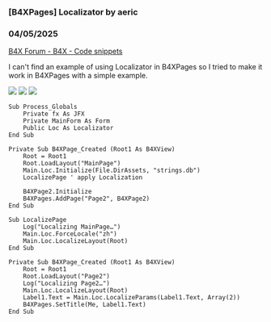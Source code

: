 ###  [B4XPages] Localizator by aeric
### 04/05/2025
[B4X Forum - B4X - Code snippets](https://www.b4x.com/android/forum/threads/142775/)

I can't find an example of using Localizator in B4XPages so I tried to make it work in B4XPages with a simple example.  
  
![](https://www.b4x.com/android/forum/attachments/133391) ![](https://www.b4x.com/android/forum/attachments/133392) ![](https://www.b4x.com/android/forum/attachments/133395)  
  

```B4X
Sub Process_Globals  
    Private fx As JFX  
    Private MainForm As Form  
    Public Loc As Localizator  
End Sub
```

  
  

```B4X
Private Sub B4XPage_Created (Root1 As B4XView)  
    Root = Root1  
    Root.LoadLayout("MainPage")  
    Main.Loc.Initialize(File.DirAssets, "strings.db")  
    LocalizePage ' apply Localization  
     
    B4XPage2.Initialize  
    B4XPages.AddPage("Page2", B4XPage2)  
End Sub  
  
Sub LocalizePage  
    Log("Localizing MainPage…")  
    Main.Loc.ForceLocale("zh")  
    Main.Loc.LocalizeLayout(Root)  
End Sub
```

  
  

```B4X
Private Sub B4XPage_Created (Root1 As B4XView)  
    Root = Root1  
    Root.LoadLayout("Page2")  
    Log("Localizing Page2…")  
    Main.Loc.LocalizeLayout(Root)  
    Label1.Text = Main.Loc.LocalizeParams(Label1.Text, Array(2))  
    B4XPages.SetTitle(Me, Label1.Text)  
End Sub
```